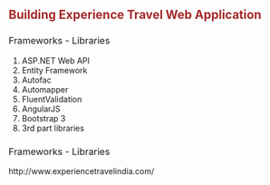 <h2 style="color:brown">Building Experience Travel Web Application</h2>

<h3 style="font-weight:normal;">Frameworks - Libraries</h3>
<ol>
<li>ASP.NET Web API</li>
<li>Entity Framework</li>
<li>Autofac</li>
<li>Automapper</li>
<li>FluentValidation</li>
<li>AngularJS</li>
<li>Bootstrap 3</li>
<li>3rd part libraries</li>
</ol><h3 style="font-weight:normal;">Frameworks - Libraries</h3>
http://www.experiencetravelindia.com/